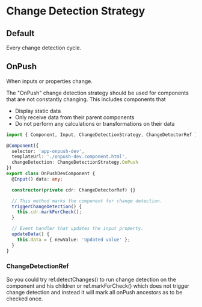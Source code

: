 # Change Detection Strategy

## Default

Every change detection cycle.

## OnPush

When inputs or properties change.

The "OnPush" change detection strategy should be used for components that are not constantly changing. This includes components that

- Display static data
- Only receive data from their parent components
- Do not perform any calculations or transformations on their data

```ts
import { Component, Input, ChangeDetectionStrategy, ChangeDetectorRef } from '@angular/core';

@Component({
  selector: 'app-onpush-dev',
  templateUrl: './onpush-dev.component.html',
  changeDetection: ChangeDetectionStrategy.OnPush
})
export class OnPushDevComponent {
  @Input() data: any;

  constructor(private cdr: ChangeDetectorRef) {}

  // This method marks the component for change detection.
  triggerChangeDetection() {
    this.cdr.markForCheck();
  }

  // Event handler that updates the input property.
  updateData() {
    this.data = { newValue: 'Updated value' };
  }
}
```

### ChangeDetectionRef

So you could try ref.detectChanges() to run change detection on the component and his children or ref.markForCheck() which does not trigger change detection and instead it will mark all onPush ancestors as to be checked once.
